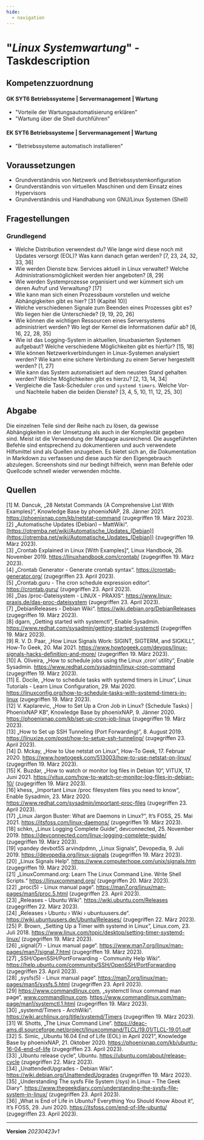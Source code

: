 ```yaml
---
hide:
  - navigation
---
```


# "*Linux Systemwartung*" - Taskdescription

## Kompetenzzuordnung
#### GK SYT6 Betriebssysteme | Servermanagement | Wartung
* "Vorteile der Wartungsautomatisierung erklären"
* "Wartung über die Shell durchführen"
#### EK SYT6 Betriebssysteme | Servermanagement | Wartung
* "Betriebssysteme automatisch installieren"

## Voraussetzungen
* Grundverständnis von Netzwerk und Betriebssystemkonfiguration
* Grundverständnis von virtuellen Maschinen und dem Einsatz eines Hypervisors
* Grundverständnis und Handhabung von GNU/Linux Systemen (Shell)


## Fragestellungen

### Grundlegend

* Welche Distribution verwendest du? Wie lange wird diese noch mit Updates versorgt (EOL)? Was kann danach getan werden? [7, 23, 24, 32, 33, 36]
* Wie werden Dienste bzw. Services aktuell in Linux verwaltet? Welche Administrationsmöglichkeit werden hier angeboten? [8, 29]
* Wie werden Systemprozesse organisiert und wer kümmert sich um deren Aufruf und Verwaltung? [17]
* Wie kann man sich einen Prozessbaum vorstellen und welche Abhängigkeiten gibt es hier? [31 (Kapitel 10)]
* Welche verschiedenen Signale zum Beenden eines Prozesses gibt es? Wo liegen hier die Unterschiede? [9, 19, 20, 26]
* Wie können die wichtigen Ressourcen eines Serversystems administriert werden? Wo legt der Kernel die Informationen dafür ab? [6, 16, 22, 28, 35]
* Wie ist das Logging-System in aktuellen, linuxbasierten Systemen aufgebaut? Welche verschiedene Möglichkeiten gibt es hierfür? [15, 18]
* Wie können Netzwerkverbindungen in Linux-Systemen analysiert werden? Wie kann eine sichere Verbindung zu einem Server hergestellt werden? [1, 27]
* Wie kann das System automatisiert auf dem neusten Stand gehalten werden? Welche Möglichkeiten gibt es hierzu? [2, 13, 14, 34]
* Vergleiche die Task-Scheduler `cron` und `systemd timers`. Welche Vor- und Nachteile haben die beiden Dienste? [3, 4, 5, 10, 11, 12, 25, 30]

## Abgabe
Die einzelnen Teile sind der Reihe nach zu lösen, da gewisse Abhängigkeiten in der Umsetzung als auch in der Komplexität gegeben sind. Meist ist die Verwendung der Manpage ausreichend. Die ausgeführten Befehle sind entsprechend zu dokumentieren und auch verwendete Hilfsmittel sind als Quellen anzugeben. Es bietet sich an, die Dokumentation in Markdown zu verfassen und diese auch für den Eigengebrauch abzulegen. Screenshots sind nur bedingt hilfreich, wenn man Befehle oder Quellcode schnell wieder verwenden möchte.

## Quellen
[1] M. Dancuk, „28 Netstat Commands {A Comprehensive List With Examples}“, Knowledge Base by phoenixNAP, 28. Jänner 2021. https://phoenixnap.com/kb/netstat-command (zugegriffen 19. März 2023).   
[2] „Automatische Updates (Debian) – MattWiki“. [https://otremba.net/wiki/Automatische_Updates_(Debian)](https://otremba.net/wiki/Automatische_Updates_(Debian)) (zugegriffen 19. März 2023).   
[3] „Crontab Explained in Linux [With Examples]“, Linux Handbook, 26. November 2019. https://linuxhandbook.com/crontab/ (zugegriffen 19. März 2023).   
[4] „Crontab Generator - Generate crontab syntax“. https://crontab-generator.org/ (zugegriffen 23. April 2023).   
[5] „Crontab.guru - The cron schedule expression editor“. https://crontab.guru/ (zugegriffen 23. April 2023).   
[6] „Das /proc-Dateisystem - LINUX - PRAXIS“. https://www.linux-praxis.de/das-proc-dateisystem (zugegriffen 23. April 2023).   
[7] „DebianReleases - Debian Wiki“. https://wiki.debian.org/DebianReleases (zugegriffen 19. März 2023).   
[8] dgarn, „Getting started with systemctl“, Enable Sysadmin. https://www.redhat.com/sysadmin/getting-started-systemctl (zugegriffen 19. März 2023).   
[9] R. V. D. Paar, „How Linux Signals Work: SIGINT, SIGTERM, and SIGKILL“, How-To Geek, 20. Mai 2021. https://www.howtogeek.com/devops/linux-signals-hacks-definition-and-more/ (zugegriffen 19. März 2023).   
[10] A. Oliveira, „How to schedule jobs using the Linux ‚cron‘ utility“, Enable Sysadmin. https://www.redhat.com/sysadmin/linux-cron-command (zugegriffen 19. März 2023).   
[11] E. Docile, „How to schedule tasks with systemd timers in Linux“, Linux Tutorials - Learn Linux Configuration, 29. Mai 2020. https://linuxconfig.org/how-to-schedule-tasks-with-systemd-timers-in-linux (zugegriffen 19. März 2023).   
[12] V. Kaplarevic, „How to Set Up a Cron Job in Linux? {Schedule Tasks} | PhoenixNAP KB“, Knowledge Base by phoenixNAP, 9. Jänner 2020. https://phoenixnap.com/kb/set-up-cron-job-linux (zugegriffen 19. März 2023).   
[13] „How to Set up SSH Tunneling (Port Forwarding)“, 8. August 2019. https://linuxize.com/post/how-to-setup-ssh-tunneling/ (zugegriffen 23. April 2023).   
[14] D. Mckay, „How to Use netstat on Linux“, How-To Geek, 17. Februar 2020. https://www.howtogeek.com/513003/how-to-use-netstat-on-linux/ (zugegriffen 19. März 2023).   
[15] K. Buzdar, „How to watch or monitor log files in Debian 10“, VITUX, 17. Juni 2021. https://vitux.com/how-to-watch-or-monitor-log-files-in-debian-10/ (zugegriffen 19. März 2023).   
[16] khess, „Important Linux /proc filesystem files you need to know“, Enable Sysadmin, 23. März 2020. https://www.redhat.com/sysadmin/important-proc-files (zugegriffen 23. April 2023).   
[17] „Linux Jargon Buster: What are Daemons in Linux?“, It’s FOSS, 25. Mai 2021. https://itsfoss.com/linux-daemons/ (zugegriffen 19. März 2023).   
[18] schkn, „Linux Logging Complete Guide“, devconnected, 25. November 2019. https://devconnected.com/linux-logging-complete-guide/ (zugegriffen 19. März 2023).   
[19]  vpandey devbot5S arvindpdmn, „Linux Signals“, Devopedia, 9. Juli 2019. https://devopedia.org/linux-signals (zugegriffen 19. März 2023).   
[20] „Linux Signals Help“. https://www.computerhope.com/unix/signals.htm (zugegriffen 19. März 2023).   
[21] „LinuxCommand.org: Learn The Linux Command Line. Write Shell Scripts.“ https://linuxcommand.org/ (zugegriffen 20. März 2023).   
[22] „proc(5) - Linux manual page“. https://man7.org/linux/man-pages/man5/proc.5.html (zugegriffen 23. April 2023).   
[23] „Releases - Ubuntu Wiki“. https://wiki.ubuntu.com/Releases (zugegriffen 22. März 2023).   
[24] „Releases › Ubuntu › Wiki › ubuntuusers.de“. https://wiki.ubuntuusers.de/Ubuntu/Releases/ (zugegriffen 22. März 2023).   
[25] P. Brown, „Setting Up a Timer with systemd in Linux“, Linux.com, 23. Juli 2018. https://www.linux.com/topic/desktop/setting-timer-systemd-linux/ (zugegriffen 19. März 2023).   
[26] „signal(7) - Linux manual page“. https://www.man7.org/linux/man-pages/man7/signal.7.html (zugegriffen 19. März 2023).   
[27] „SSH/OpenSSH/PortForwarding - Community Help Wiki“. https://help.ubuntu.com/community/SSH/OpenSSH/PortForwarding (zugegriffen 23. April 2023).   
[28] „sysfs(5) - Linux manual page“. https://man7.org/linux/man-pages/man5/sysfs.5.html (zugegriffen 23. April 2023).   
[29] https://www.commandlinux.com, „systemctl linux command man page“, www.commandlinux.com. https://www.commandlinux.com/man-page/man1/systemctl.1.html (zugegriffen 19. März 2023).   
[30] „systemd/Timers - ArchWiki“. https://wiki.archlinux.org/title/systemd/Timers (zugegriffen 19. März 2023).   
[31] W. Shotts, „The Linux Command Line“. https://deac-ams.dl.sourceforge.net/project/linuxcommand/TLCL/19.01/TLCL-19.01.pdf   
[32] S. Simic, „Ubuntu 16.04 End of Life (EOL) in April 2021“, Knowledge Base by phoenixNAP, 21. Oktober 2020. https://phoenixnap.com/kb/ubuntu-16-04-end-of-life (zugegriffen 23. April 2023).   
[33] „Ubuntu release cycle“, Ubuntu. https://ubuntu.com/about/release-cycle (zugegriffen 22. März 2023).   
[34] „UnattendedUpgrades - Debian Wiki“. https://wiki.debian.org/UnattendedUpgrades (zugegriffen 19. März 2023).   
[35] „Understanding The sysfs File System (/sys) in Linux – The Geek Diary“. https://www.thegeekdiary.com/understanding-the-sysfs-file-system-in-linux/ (zugegriffen 23. April 2023).   
[36] „What is End of Life in Ubuntu? Everything You Should Know About it“, It’s FOSS, 29. Juni 2020. https://itsfoss.com/end-of-life-ubuntu/ (zugegriffen 23. April 2023).   

---
**Version** *20230423v1*
